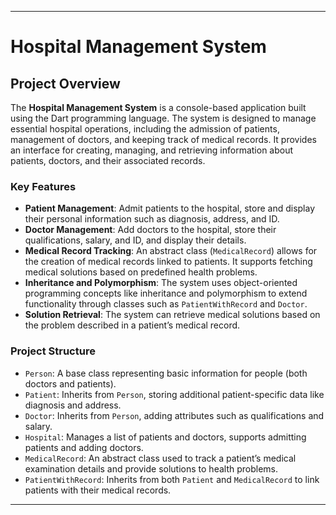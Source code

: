 
---

# Hospital Management System

## Project Overview

The **Hospital Management System** is a console-based application built using the Dart programming language. The system is designed to manage essential hospital operations, including the admission of patients, management of doctors, and keeping track of medical records. It provides an interface for creating, managing, and retrieving information about patients, doctors, and their associated records.

### Key Features

- **Patient Management**: Admit patients to the hospital, store and display their personal information such as diagnosis, address, and ID.
- **Doctor Management**: Add doctors to the hospital, store their qualifications, salary, and ID, and display their details.
- **Medical Record Tracking**: An abstract class (`MedicalRecord`) allows for the creation of medical records linked to patients. It supports fetching medical solutions based on predefined health problems.
- **Inheritance and Polymorphism**: The system uses object-oriented programming concepts like inheritance and polymorphism to extend functionality through classes such as `PatientWithRecord` and `Doctor`.
- **Solution Retrieval**: The system can retrieve medical solutions based on the problem described in a patient’s medical record.

### Project Structure

- `Person`: A base class representing basic information for people (both doctors and patients).
- `Patient`: Inherits from `Person`, storing additional patient-specific data like diagnosis and address.
- `Doctor`: Inherits from `Person`, adding attributes such as qualifications and salary.
- `Hospital`: Manages a list of patients and doctors, supports admitting patients and adding doctors.
- `MedicalRecord`: An abstract class used to track a patient’s medical examination details and provide solutions to health problems.
- `PatientWithRecord`: Inherits from both `Patient` and `MedicalRecord` to link patients with their medical records.
---